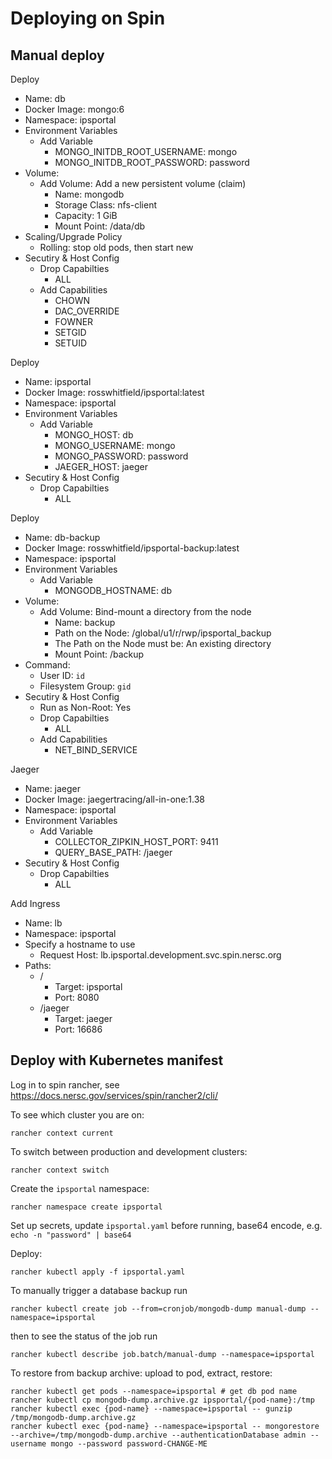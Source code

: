 # Deploying on Spin

## Manual deploy

Deploy
 - Name: db
 - Docker Image: mongo:6
 - Namespace: ipsportal
 - Environment Variables
   - Add Variable
     - MONGO_INITDB_ROOT_USERNAME: mongo
     - MONGO_INITDB_ROOT_PASSWORD: password
 - Volume:
   - Add Volume: Add a new persistent volume (claim)
     - Name: mongodb
     - Storage Class: nfs-client
     - Capacity: 1 GiB
     - Mount Point: /data/db
 - Scaling/Upgrade Policy
   - Rolling: stop old pods, then start new
 - Secutiry & Host Config
   - Drop Capabilties
     - ALL
   - Add Capabilities
     - CHOWN
     - DAC_OVERRIDE
     - FOWNER
     - SETGID
     - SETUID

Deploy
 - Name: ipsportal
 - Docker Image: rosswhitfield/ipsportal:latest
 - Namespace: ipsportal
 - Environment Variables
   - Add Variable
     - MONGO_HOST: db
     - MONGO_USERNAME: mongo
     - MONGO_PASSWORD: password
     - JAEGER_HOST: jaeger
 - Secutiry & Host Config
   - Drop Capabilties
     - ALL

Deploy
 - Name: db-backup
 - Docker Image: rosswhitfield/ipsportal-backup:latest
 - Namespace: ipsportal
 - Environment Variables
   - Add Variable
     - MONGODB_HOSTNAME: db
 - Volume:
   - Add Volume: Bind-mount a directory from the node
     - Name: backup
     - Path on the Node: /global/u1/r/rwp/ipsportal_backup
     - The Path on the Node must be: An existing directory
     - Mount Point: /backup
 - Command:
   - User ID: `id`
   - Filesystem Group: `gid`
 - Secutiry & Host Config
   - Run as Non-Root: Yes
   - Drop Capabilties
     - ALL
   - Add Capabilities
     - NET_BIND_SERVICE

Jaeger
 - Name: jaeger
 - Docker Image: jaegertracing/all-in-one:1.38
 - Namespace: ipsportal
 - Environment Variables
   - Add Variable
     - COLLECTOR_ZIPKIN_HOST_PORT: 9411
     - QUERY_BASE_PATH: /jaeger
 - Secutiry & Host Config
   - Drop Capabilties
     - ALL

Add Ingress
 - Name: lb
 - Namespace: ipsportal
 - Specify a hostname to use
   - Request Host: lb.ipsportal.development.svc.spin.nersc.org
 - Paths:
   - /
     - Target: ipsportal
     - Port: 8080
   - /jaeger
     - Target: jaeger
     - Port: 16686

## Deploy with Kubernetes manifest

Log in to spin rancher, see https://docs.nersc.gov/services/spin/rancher2/cli/

To see which cluster you are on:

```shell
rancher context current
```

To switch between production and development clusters:

```shell
rancher context switch
```

Create the `ipsportal` namespace:

```shell
rancher namespace create ipsportal
```

Set up secrets, update `ipsportal.yaml` before running, base64 encode, e.g. `echo -n "password" | base64`

Deploy:

```shell
rancher kubectl apply -f ipsportal.yaml
```

To manually trigger a database backup run

```shell
rancher kubectl create job --from=cronjob/mongodb-dump manual-dump --namespace=ipsportal
```

then to see the status of the job run

```shell
rancher kubectl describe job.batch/manual-dump --namespace=ipsportal
```

To restore from backup archive: upload to pod, extract, restore:

```shell
rancher kubectl get pods --namespace=ipsportal # get db pod name
rancher kubectl cp mongodb-dump.archive.gz ipsportal/{pod-name}:/tmp
rancher kubectl exec {pod-name} --namespace=ipsportal -- gunzip /tmp/mongodb-dump.archive.gz
rancher kubectl exec {pod-name} --namespace=ipsportal -- mongorestore --archive=/tmp/mongodb-dump.archive --authenticationDatabase admin --username mongo --password password-CHANGE-ME
```
